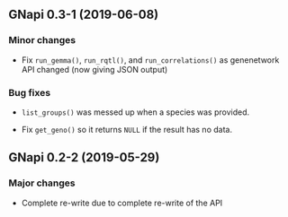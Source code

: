 ## GNapi 0.3-1 (2019-06-08)

### Minor changes

- Fix `run_gemma()`, `run_rqtl()`, and `run_correlations()` as
  genenetwork API changed (now giving JSON output)

### Bug fixes

- `list_groups()` was messed up when a species was provided.

- Fix `get_geno()` so it returns `NULL` if the result has no data.


## GNapi 0.2-2 (2019-05-29)

### Major changes

- Complete re-write due to complete re-write of the API
